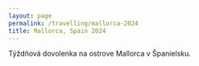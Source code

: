 ```yaml
---
layout: page
permalink: /travelling/mallorca-2024
title: Mallorca, Spain 2024
---
```


Týždňová dovolenka na ostrove Mallorca v Španielsku.

<script src="https://cdn.jsdelivr.net/npm/publicalbum@latest/embed-ui.min.js" async></script>
<div class="pa-gallery-player-widget" style="width:100%; height:480px; display:none;"
  data-link="https://photos.app.goo.gl/DhSq7uytjeMVNioS6"
  data-title="Mallorca 2024"
  data-description="22 new items added to shared album">
  <object data="https://lh3.googleusercontent.com/pw/AP1GczPwWytfvYlOZyh45QMzHMa7bF07BxHlIHafKVGHBAFUztrEsIFTiJL1gtj_34-inKR6U-1fWmmWVFDAZRfQjaZUH1IZWHUMjMQX0O4miCEzzMZ0CzsS=w1920-h1080"></object>
  <object data="https://lh3.googleusercontent.com/pw/AP1GczOTNeEqh9BW_EZDGEpaQG2l2UzwVg4hTBo4qvB8P9FCJBKgpX17ko2EG9DefcIOl4lIA5-pWr7eaqc8O0gP8BV9VQ-wLIiJ9c0UQHlbC7WGISmu94fZ=w1920-h1080"></object>
  <object data="https://lh3.googleusercontent.com/pw/AP1GczMdCr6zz1FVRACEF-kFpgexHYdrXmSaRa0wOFDe8IM4d0TS-14oDkIUia4PjGiL4cXeQ8fM-XkYv3hiEhxlyyFfiNXE7L0nnTl7BMaejMU4sBr7qTmv=w1920-h1080"></object>
  <object data="https://lh3.googleusercontent.com/pw/AP1GczMoewMS4Uafg0vch9uGuWjubawLs7WgtuMhJKdPsCQzlmBiarBJNVrhNrO4FZAnEof7M2QQUinNtpCZnm5LDykoO61R90mGwxLjcXdA3cExSnGJlPJJ=w1920-h1080"></object>
  <object data="https://lh3.googleusercontent.com/pw/AP1GczPVFbsf9s35rYGBf1bMBN2NknudgArdHjX4LpjoBt2ZJ9bur5ywoygcwng9HswYpRfMdFazA2rri3m-3XLuY8G3Vuzs0GHJ-_VEjtz0IuZlta2kVMJf=w1920-h1080"></object>
  <object data="https://lh3.googleusercontent.com/pw/AP1GczNT58IWC5ZYL1o687ZVpDArS3Tc74SuMWfnTULoKbXJE9derEA7reY-UzL3sH9sPnkGZsQEoEajxRBdsrfSACyQbPD9pzpWbEM3G9zxrIeA3gSij_kA=w1920-h1080"></object>
  <object data="https://lh3.googleusercontent.com/pw/AP1GczPtXiMcZIve2XQnMf_T2qNOAmB5lGXp4jemTtC2kemlOvgk5YYWJrzqQ0N_dWT3AgfCgRSXWebWmGUvsM4hBGe-vpdeBBH5gJraHj3qNB53WO3dOAwG=w1920-h1080"></object>
  <object data="https://lh3.googleusercontent.com/pw/AP1GczNAlinpIqC0N1NpHOLlVQUuVxDonZrhOQ1jjFCfSJlGrn3BKliWnRvMRTqOiP-ek1Iau7Lw4KEGt6VUpBYnNQs3mMTLVDOrMgkyz2WboRzxNsmo154P=w1920-h1080"></object>
  <object data="https://lh3.googleusercontent.com/pw/AP1GczNHEUE2z9yjdvmWZv3IrPvNTa3-sHWejmh4SahFisBSYFCtFYGxSB7SH6X_NXRByQmm-3x-EAtm1OrxkxcDToBJ6jWYVQbYtsOV8o71l_ovABlNY-Ld=w1920-h1080"></object>
  <object data="https://lh3.googleusercontent.com/pw/AP1GczMsSsbkOgH5fVFc4ZVwlj6ZnC9Z8lbX0w3buC8CVj_OpvqK6XCXFs-HeU1LsI8muGhn8AyURyDBxeY1m5DG3GbhRQcNTa3lgBXaBqrHtV1xvGeQ_b-H=w1920-h1080"></object>
  <object data="https://lh3.googleusercontent.com/pw/AP1GczOaECziGjRMg06ir2lWSGmKxG8DUnv2cOSb0tBrFo8nKuX0UxT0dZgZX6dNdUVcF7-skSyPMY9Aao9hipBiUaPVbTW9zrSWh_Ecj6GwT_di9iZjXFED=w1920-h1080"></object>
  <object data="https://lh3.googleusercontent.com/pw/AP1GczPXXokTpHvo5AXUkOOm7i5CpDoWYKnvhd29Un4ixLghGQNGfw0E5cRh5Aa1d2-KTPSv_CUmLke9Byia5rp__WY8cZbAf2LWLysDrUQWSMd9l5L64YoZ=w1920-h1080"></object>
  <object data="https://lh3.googleusercontent.com/pw/AP1GczOdCJXMoAJtMxSqKZPzVPyVOdthu876cJyaVvhjjxbb2pCMSJe2rjLyqDnv8pOxjCpeKSAWsxHtIXO6Or5wY-u4yhyaQ1YKqzPpp6uRT456cM3DGxRv=w1920-h1080"></object>
  <object data="https://lh3.googleusercontent.com/pw/AP1GczNm4n_0cN4QQL5SAbZ8WYMu3_rX4nvzxwEFViqkiDAwLwg1R3RiFeW3Mkk66zceifyVaAsP085Ec7d5r6ugWUZaGHuZqlAfoeMX0Ep1HDislJ6BMyLW=w1920-h1080"></object>
  <object data="https://lh3.googleusercontent.com/pw/AP1GczOiK-SToLMbDVC6BWIvuJB2qec4MyB3H3igNxylRs8J2T6h1dEIgSOnq0pJtrTRisHSDJGfuuswSUwbgl8usjYyzVAXYTOiR69NXS_Uxfl7CYx51_zq=w1920-h1080"></object>
  <object data="https://lh3.googleusercontent.com/pw/AP1GczNR_2zlhn-HxHVKGEPPyEXNbU83j8XeSSX3TnU3DzHdG7xN8sMeL1EunmW37uTc_MrQLINcc1WLPqTO4tKp5lxXIMYOYnPgbl2cBn8UQIPwm3lnR8Hm=w1920-h1080"></object>
  <object data="https://lh3.googleusercontent.com/pw/AP1GczPeQ9iHUJcg92mSm5uEknhbGFhzUGbdHTYZgy26cO_-bWmbmi1qeOysK_RRnh0SqQ0BdzkFdACw_5POey0nDValjbuAKHvS7ajdsO9ksIo4JJRZ3qfv=w1920-h1080"></object>
  <object data="https://lh3.googleusercontent.com/pw/AP1GczNAk7bF7pU94HDCcQibak4Z6q-MAKzu3GDuleBmnjLhFXn7xdIeQVGHFegh2TBfj9C6aJiq-TH3X7T7qQcWRgDCFXg15eFwCpkroKMdWy_ORWwxBxy9=w1920-h1080"></object>
  <object data="https://lh3.googleusercontent.com/pw/AP1GczO86ogOdmDFiGIMS1UqtUwmkJRvFwmv4wwMCBBxTR_mE8_UY3N6j3N0zZBlmdBhPAjOfXoTv5U2QgiE2d8DkA8skeF2_qaEq_ne-BPPyuFyejT0BAyR=w1920-h1080"></object>
  <object data="https://lh3.googleusercontent.com/pw/AP1GczOzPBKjEeZO25s23TUo8fH2icdgiXo_ZcNYZKsmFyLGPJq_sHPeggZIzjgWRtLvejb0kkAWY2_uSyCS-D6VWrd2O4XC56BjUDdTV9LV0ONbxyUFab0Z=w1920-h1080"></object>
  <object data="https://lh3.googleusercontent.com/pw/AP1GczPplLpEm7QKj_jbO5DOsA7P7hIPx8xH1JCSNdz6l5930Evgr9Pr9ly6lDIr34JKSZifDtdyggPcX5oicKAZ-WrtyB7yOsSHnzv-no0QCGtU0o-tcesd=w1920-h1080"></object>
  <object data="https://lh3.googleusercontent.com/pw/AP1GczOoiqt62VEM17sSnA8fCT8IRHEU8hHBomdqbr30WMOdHwhhRq4F_BhvkozUxhdJ8_rONdqnVhtNxjFQ0mmvlrEeLSntSW0J_p7CNt1qiNJivHVGwsUo=w1920-h1080"></object>
</div>
